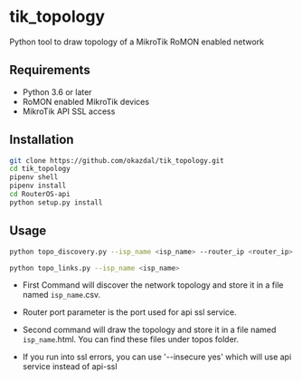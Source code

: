 # tik_topology
Python tool to draw topology of a MikroTik RoMON enabled network 

## Requirements
- Python 3.6 or later
- RoMON enabled MikroTik devices
- MikroTik API SSL access

## Installation
```bash
git clone https://github.com/okazdal/tik_topology.git
cd tik_topology
pipenv shell
pipenv install
cd RouterOS-api
python setup.py install
```

## Usage
```bash
python topo_discovery.py --isp_name <isp_name> --router_ip <router_ip> --router_user <router_user> --router_pass <router_pass> --router_port <router_port>

python topo_links.py --isp_name <isp_name>
``` 

- First Command will discover the network topology and store it in a file named `isp_name`.csv. 

- Router port parameter is the port used for api ssl service. 

- Second command will draw the topology and store it in a file named `isp_name`.html.
You can find these files under topos folder.


- If you run into ssl errors, you can use '--insecure yes' which will use api service instead of api-ssl